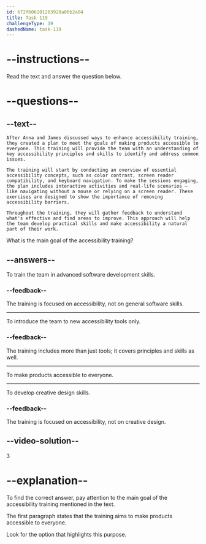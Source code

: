 ```yaml
---
id: 672f606201263928a06b2a04
title: Task 119
challengeType: 19
dashedName: task-119
---
```


<!-- READING -->

# --instructions--

Read the text and answer the question below.

# --questions--

## --text--

`After Anna and James discussed ways to enhance accessibility training, they created a plan to meet the goals of making products accessible to everyone. This training will provide the team with an understanding of key accessibility principles and skills to identify and address common issues.`

`The training will start by conducting an overview of essential accessibility concepts, such as color contrast, screen reader compatibility, and keyboard navigation. To make the sessions engaging, the plan includes interactive activities and real-life scenarios — like navigating without a mouse or relying on a screen reader. These exercises are designed to show the importance of removing accessibility barriers.`

`Throughout the training, they will gather feedback to understand what's effective and find areas to improve. This approach will help the team develop practical skills and make accessibility a natural part of their work.`

What is the main goal of the accessibility training?

## --answers--

To train the team in advanced software development skills.

### --feedback--

The training is focused on accessibility, not on general software skills.

---

To introduce the team to new accessibility tools only.

### --feedback--

The training includes more than just tools; it covers principles and skills as well.

---

To make products accessible to everyone.

---

To develop creative design skills.

### --feedback--

The training is focused on accessibility, not on creative design.

## --video-solution--

3

# --explanation--

To find the correct answer, pay attention to the main goal of the accessibility training mentioned in the text.

The first paragraph states that the training aims to make products accessible to everyone.

Look for the option that highlights this purpose.
